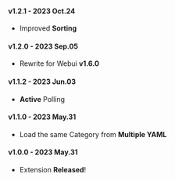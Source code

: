 #### v1.2.1 - 2023 Oct.24
- Improved **Sorting**

#### v1.2.0 - 2023 Sep.05
- Rewrite for Webui **v1.6.0**

#### v1.1.2 - 2023 Jun.03
- **Active** Polling

#### v1.1.0 - 2023 May.31
- Load the same Category from **Multiple YAML**

#### v1.0.0 - 2023 May.31
- Extension **Released**!
